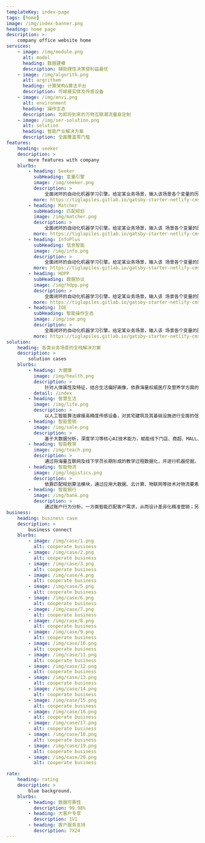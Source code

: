 ```yaml
---
templateKey: index-page
tags: [home]
image: /img/index-banner.png
heading: home page
description: >-
    company office website home
services:
    - image: /img/module.png
      alt: model
      heading: 数据建模
      description: 辅助理性决策使利益最优
    - image: /img/algorith.png
      alt: argrithem
      heading: 计算架构&算法平台
      description: 可嫁接实体及传感设备
    - image: /img/envi.png
      alt: environment
      heading: 操作生态
      description: 为即将到来的万物互联潮流量身定制
    - image: /img/ser-solution.png
      alt: solution
      heading: 智能产业解决方案
      description: 全面覆盖零门槛
features:
    heading: seeker
    description: >
        more features with company
    blurbs:
        - heading: Seeker
          subHeading: 变量引擎
          image: /img/seeker.png
          description: >
              全面闭环的自动化机器学习引擎。给定某业务场景，输入该场景各个变量的历史数据，变量引擎即能根据历史数据进行自主学习，挖掘出深层次的场景知识， 形成变量之间的关联图谱。依托关联图谱，客户可对部分变量 进行赋值，图谱便可对未被赋值的变量进行实时预测，实现渗透式的场景数据/变量深度挖掘。
          more: https://tiglapiles.gitlab.io/gatsby-starter-netlify-cms/
        - heading: Matcher
          subHeading: 匹配规划
          image: /img/matcher.png
          description: >
              全面闭环的自动化机器学习引擎。给定某业务场景，输入该 场景各个变量的历史数据，变量引擎即能根据历史数据进行自主学习，挖掘出深 层次的场景知识，形成变量之间的关联图谱。依托关联图谱，客户可对部分变量 进行赋值，图谱便可对未被赋值的变量进行实时预测，实现渗透式的场景数据/变量深度挖掘。
          more: https://tiglapiles.gitlab.io/gatsby-starter-netlify-cms/
        - heading: InfoPlus
          subHeading: 信息智能
          image: /img/info.png
          description: >
              全面闭环的自动化机器学习引擎。给定某业务场景，输入该 场景各个变量的历史数据，变量引擎即能根据历史数据进行自主学习，挖掘出深 层次的场景知识，形成变量之间的关联图谱。依托关联图谱，客户可对部分变量 进行赋值，图谱便可对未被赋值的变量进行实时预测，实现渗透式的场景数据/变量深度挖掘。
          more: https://tiglapiles.gitlab.io/gatsby-starter-netlify-cms/
        - heading: HDPP
          subHeading: 数据协议
          image: /img/hdpp.png
          description: >
              全面闭环的自动化机器学习引擎。给定某业务场景，输入该 场景各个变量的历史数据，变量引擎即能根据历史数据进行自主学习，挖掘出深 层次的场景知识，形成变量之间的关联图谱。依托关联图谱，客户可对部分变量 进行赋值，图谱便可对未被赋值的变量进行实时预测，实现渗透式的场景数据/变量深度挖掘。
          more: https://tiglapiles.gitlab.io/gatsby-starter-netlify-cms/
        - heading: IOE
          subHeading: 智能操作生态
          image: /img/ioe.png
          description: >
              全面闭环的自动化机器学习引擎。给定某业务场景，输入该 场景各个变量的历史数据，变量引擎即能根据历史数据进行自主学习，挖掘出深 层次的场景知识，形成变量之间的关联图谱。依托关联图谱，客户可对部分变量 进行赋值，图谱便可对未被赋值的变量进行实时预测，实现渗透式的场景数据/变量深度挖掘。
          more: https://tiglapiles.gitlab.io/gatsby-starter-netlify-cms/
solution:
    heading: 各类业务场景的全栈解决方案
    description: >
        solution cases
    blurbs:
        - heading: 大健康
          image: /img/health.png
          description: >
              针对人体属性及特征，结合生活偏好画像，依靠海量权威医疗及营养学方面的文献构建健康知识图谱，对每个人的健康进行全周期的全面监护。包括结合人体症状进行智能诊断、根据生活现状生成智能食谱、嫁接权威人体属性采集设备以实现生理状况的全方位预测与解析。
          detail: /index
        - heading: 智慧生活
          image: /img/life.png
          description: >
              以人工智能算法嫁接高精度传感设备，对民宅建筑及其基础设施进行全面的信息化，营造闭环的智能化应用生态。能够针对智能拾取、资源整合及分配、安防监控、行为捕捉跟踪、住户画像生成、生活模式优化等环节赋予高性能的人工智能算力支持。
        - heading: 智能营销
          image: /img/sale.png
          description: >
              基于大数据分析，深度学习等核心AI技术能力，赋能线下门店、商超、MALL、品牌商各类零售业态，助力会员管理、客流分析、商品结算、货品陈列稽查、物流库存分析、客户画像及广告精准投放等业务场景升级，提升商业效率。
        - heading: 智能教育
          image: /img/teach.png
          description: >
              通过将海量互联网及线下学员长期形成的教学过程数据化，并进行机器挖掘，得到包括自动批改、拍照识别、语音授课等在内的专业化定制化教育模式和教学内容。同时开发线下智慧校园，提供校园安全、课堂表现等重要板块的线下AI+应用。
        - heading: 智能物流
          image: /img/logistics.png
          description: >
              依靠匹配规划算法模块，通过应用大数据、云计算、物联网等技术对物流要素进行数字化，结合运筹学及深度学习算法，对物流方面问题如寻找货物与运货载体及其运货渠道的最优匹配方案进行深层次挖掘。支持自定义匹配规划问题的建模及目标函数搭建。
        - heading: 智能银行
          image: /img/bank.png
          description: >
              通过账户行为分析，一方面智能匹配客户需求，从而设计差异化精准营销；另一方面利用大数据预测用户风险，评估信用等级，基于AI反洗钱反诈骗算法构建完整的反欺诈体系。
business:
    heading: business case
    description: >
        business connect
    blurbs:
        - image: /img/case/1.png
          alt: cooperate business
        - image: /img/case/2.png
          alt: cooperate business
        - image: /img/case/3.png
          alt: cooperate business
        - image: /img/case/4.png
          alt: cooperate business
        - image: /img/case/5.png
          alt: cooperate business
        - image: /img/case/6.png
          alt: cooperate business
        - image: /img/case/7.png
          alt: cooperate business
        - image: /img/case/8.png
          alt: cooperate business
        - image: /img/case/9.png
          alt: cooperate business
        - image: /img/case/10.png
          alt: cooperate business
        - image: /img/case/11.png
          alt: cooperate business
        - image: /img/case/12.png
          alt: cooperate business
        - image: /img/case/13.png
          alt: cooperate business
        - image: /img/case/14.png
          alt: cooperate business
        - image: /img/case/15.png
          alt: cooperate business
        - image: /img/case/16.png
          alt: cooperate business
        - image: /img/case/17.png
          alt: cooperate business
        - image: /img/case/18.png
          alt: cooperate business
        - image: /img/case/19.png
          alt: cooperate business
        - image: /img/case/20.png
          alt: cooperate business

rate:
    heading: rating
    description: >
        blue background.
    blurbs:
        - heading: 数据可靠性
          description: 99.98%
        - heading: 大客户专享
          description: 1V1
        - heading: 客户服务支持
          description: 7X24
---
```

